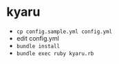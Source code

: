 # kyaru

- `cp config.sample.yml config.yml`
- edit config.yml
- `bundle install`
- `bundle exec ruby kyaru.rb`
